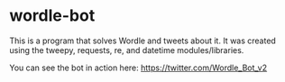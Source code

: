 # wordle-bot
This is a program that solves Wordle and tweets about it. It was created using the tweepy, requests, re, and datetime modules/libraries.

You can see the bot in action here: https://twitter.com/Wordle_Bot_v2
